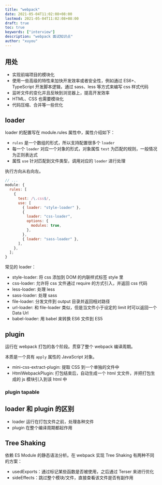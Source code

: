 ```yaml
---
title: "webpack"
date: 2021-05-04T11:02:08+08:00
lastmod: 2021-05-04T11:02:08+08:00
draft: true
toc: true
keywords: ["interview"]
description: "webpack 面试知识点"
author: "xuyou"
---
```


## 用处

- 实现前端项目的模块化
- 使用一些高级的特性来加快开发效率或者安全性，例如通过 ES6+、TypeScript 开发脚本逻辑，通过 sass、less 等方式来编写 css 样式代码
- 监听文件的变化并且反映到浏览器上，提高开发效率
- HTML、CSS 也需要模块化
- 代码压缩、合并等一些优化

## loader

loader 的配置写在 module.rules 属性中，属性介绍如下：

- `rules` 是一个数组的形式，所以支持配置很多个 `loader`
- 每一个 `loader` 对应一个对象的形式，对象属性 `test` 为匹配的规则，一般情况为正则表达式
- 属性 `use` 针对匹配到文件类型，调用对应的 `loader` 进行处理

执行方向从右向左。

```js
// ...
module: {
  rules: [
    {
      test: /\.css$/,
      use: [
        { loader: "style-loader" },
        {
          loader: "css-loader",
          options: {
            modules: true,
          },
        },
        { loader: "sass-loader" },
      ],
    },
  ];
}
```

常见的 loader：

- style-loader: 将 css 添加到 DOM 的内联样式标签 style 里
- css-loader: 允许将 css 文件通过 require 的方式引入，并返回 css 代码
- less-loader: 处理 less
- sass-loader: 处理 sass
- file-loader: 分发文件到 output 目录并返回相对路径
- url-loader: 和 file-loader 类似，但是当文件小于设定的 limit 时可以返回一个 Data Url
- babel-loader: 用 babel 来转换 ES6 文件到 ES5

## plugin

运行在 webpack 打包的各个阶段。贯穿了整个 webpack 编译周期。

本质是一个具有 `apply` 属性的 JavaScript 对象。

- mini-css-extract-plugin: 提取 CSS 到一个单独的文件中
- HtmlWebpackPlugin: 打包结束后，⾃动生成⼀个 html ⽂文件，并把打包生成的 js 模块引⼊到该 html 中

### plugin tapable

## loader 和 plugin 的区别

- loader 运行在打包文件之前，处理各种文件
- plugin 在整个编译周期都起作用

## Tree Shaking

依赖 ES Module 的静态语法分析。在 webpack 实现 Tree Shaking 有两种不同的方案：

- usedExports：通过标记某些函数是否被使用，之后通过 Terser 来进行优化
- sideEffects：跳过整个模块/文件，直接查看该文件是否有副作用
